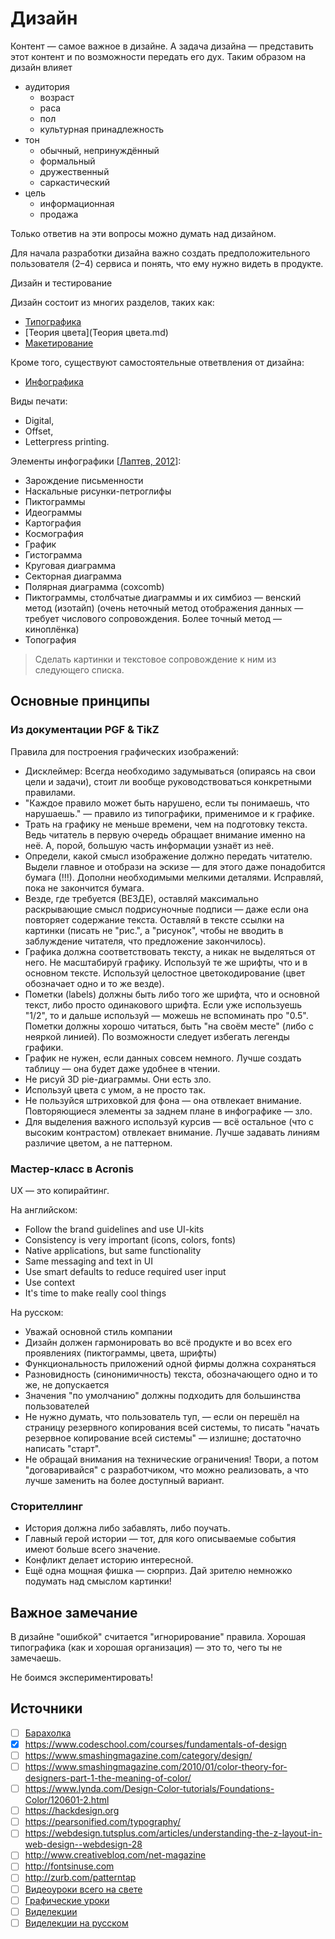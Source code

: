 # Дизайн

Контент — самое важное в дизайне.
А задача дизайна — представить этот контент и по возможности передать его дух.
Таким образом на дизайн влияет
- аудитория
	- возраст
	- раса
	- пол
	- культурная принадлежность
- тон
	- обычный, непринуждённый
	- формальный
	- дружественный
	- саркастический
- цель
	- информационная
	- продажа

Только ответив на эти вопросы можно думать над дизайном.

Для начала разработки дизайна важно создать предположительного пользователя (2–4) сервиса и понять, что ему нужно видеть в продукте.


Дизайн и тестирование

Дизайн состоит из многих разделов, таких как:
- [Типографика](Типографика.md)
- [Теория цвета](Теория цвета.md)
- [Макетирование](Макетирование.md)

Кроме того, существуют самостоятельные ответвления от дизайна:
- [Инфографика](Инфографика.md)

Виды печати:
- Digital,
- Offset,
- Letterpress printing.

Элементы инфографики [[Лаптев, 2012](https://github.com/noggatur/abstracts/blob/master/Библиография/Лаптев%20В.В.%20—%20Изобразительная%20статистика.md)]:
- Зарождение письменности
- Наскальные рисунки-петроглифы
- Пиктограммы
- Идеограммы
- Картография
- Космография
- График
- Гистограмма
- Круговая диаграмма
- Секторная диаграмма
- Полярная диаграмма (coxcomb)
- Пиктограммы, столбчатые диаграммы и их симбиоз — венский метод (изотайп) (очень неточный метод отображения данных — требует числового сопровождения. Более точный метод — киноплёнка)
- Топография

> Сделать картинки и текстовое сопровождение к ним из следующего списка.


## Основные принципы

### Из документации PGF & TikZ

Правила для построения графических изображений:
- Дисклеймер: Всегда необходимо задумываться (опираясь на свои цели и задачи), стоит ли вообще руководствоваться конкретными правилами.
- "Каждое правило может быть нарушено, если ты понимаешь, что нарушаешь." — правило из типографики, применимое и к графике.
- Трать на графику не меньше времени, чем на подготовку текста. Ведь читатель в первую очередь обращает внимание именно на неё. А, порой, большую часть информации узнаёт из неё.
- Определи, какой смысл изображение должно передать читателю. Выдели главное и отобрази на эскизе — для этого даже понадобится бумага (!!!). Дополни необходимыми мелкими деталями. Исправляй, пока не закончится бумага.
- Везде, где требуется (ВЕЗДЕ), оставляй максимально раскрывающие смысл подрисуночные подписи — даже если она повторяет содержание текста. Оставляй в тексте ссылки на картинки (писать не "рис.", а "рисунок", чтобы не вводить в заблуждение читателя, что предложение закончилось).
- Графика должна соответствовать тексту, а никак не выделяться от него. Не масштабируй графику. Используй те же шрифты, что и в основном тексте. Используй целостное цветокодирование (цвет обозначает одно и то же везде).
- Пометки (labels) должны быть либо того же шрифта, что и основной текст, либо просто одинакового шрифта. Если уже используешь "1/2", то  и дальше используй — можешь не вспоминать про "0.5". Пометки должны хорошо читаться, быть "на своём месте" (либо с неяркой линией). По возможности следует избегать легенды графики.
- График не нужен, если данных совсем немного. Лучше создать таблицу — она будет даже удобнее в чтении.
- Не рисуй 3D pie-диаграммы. Они есть зло.
- Используй цвета с умом, а не просто так.
- Не пользуйся штриховкой для фона — она отвлекает внимание. Повторяющиеся элементы за заднем плане в инфографике — зло.
- Для выделения важного используй курсив — всё остальное (что с высоким контрастом) отвлекает внимание. Лучше задавать линиям различие цветом, а не паттерном.

### Мастер-класс в Acronis

UX — это копирайтинг.

На английском:
- Follow the brand guidelines and use UI-kits
- Consistency is very important (icons, colors, fonts)
- Native applications, but same functionality
- Same messaging and text in UI
- Use smart defaults to reduce required user input
- Use context
- It's time to make really cool things

На русском:
- Уважай основной стиль компании
- Дизайн должен гармонировать во всё продукте и во всех его проявлениях (пиктограммы, цвета, шрифты)
- Функциональность приложений одной фирмы должна сохраняться
- Разновидность (синонимичность) текста, обозначающего одно и то же, не допускается
- Значения "по умолчанию" должны подходить для большинства пользователей
- Не нужно думать, что пользователь туп, — если он перешёл на страницу резервного копирования всей системы, то писать "начать резервное копирование всей системы" — излишне; достаточно написать "старт".
- Не обращай внимания на технические ограничения! Твори, а потом "договаривайся" с разработчиком, что можно реализовать, а что лучше заменить на более доступный вариант.

### Сторителлинг

- История должна либо забавлять, либо поучать.
- Главный герой истории — тот, для кого описываемые события имеют больше всего значение.
- Конфликт делает историю интересной.
- Ещё одна мощная фишка — сюрприз. Дай зрителю немножко подумать над смыслом картинки!


## Важное замечание

В дизайне "ошибкой" считается "игнорирование" правила.
Хорошая типографика (как и хорошая организация) — это то, чего ты не замечаешь.

Не боимся экспериментировать!

## Источники
- [ ] [Барахолка](Барахолка.md)
- [x] https://www.codeschool.com/courses/fundamentals-of-design
- [ ] https://www.smashingmagazine.com/category/design/
- [ ] https://www.smashingmagazine.com/2010/01/color-theory-for-designers-part-1-the-meaning-of-color/
- [ ] https://www.lynda.com/Design-Color-tutorials/Foundations-Color/120601-2.html
- [ ] https://hackdesign.org
- [ ] https://pearsonified.com/typography/
- [ ] https://webdesign.tutsplus.com/articles/understanding-the-z-layout-in-web-design--webdesign-28
- [ ] http://www.creativebloq.com/net-magazine
- [ ] http://fontsinuse.com
- [ ] http://zurb.com/patterntap
- [ ] [Видеоуроки всего на свете](https://www.skillshare.com)
- [ ] [Графические уроки](http://design.tutsplus.com/)
- [ ] [Виделекции](https://uideo.net/)
- [ ] [Виделекции на русском](https://uideo.ru/)